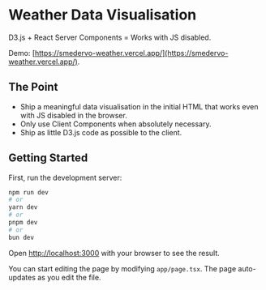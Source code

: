 # Weather Data Visualisation

D3.js + React Server Components = Works with JS disabled.

Demo: [https://smedervo-weather.vercel.app/](https://smedervo-weather.vercel.app/).

## The Point

- Ship a meaningful data visualisation in the initial HTML that works even with JS disabled in the browser.
- Only use Client Components when absolutely necessary.
- Ship as little D3.js code as possible to the client.

## Getting Started

First, run the development server:

```bash
npm run dev
# or
yarn dev
# or
pnpm dev
# or
bun dev
```

Open [http://localhost:3000](http://localhost:3000) with your browser to see the result.

You can start editing the page by modifying `app/page.tsx`. The page auto-updates as you edit the file.

